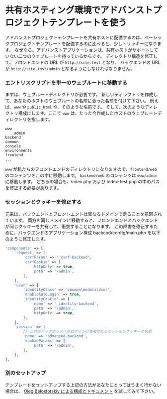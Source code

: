 共有ホスティング環境でアドバンストプロジェクトテンプレートを使う
================================================================

アドバンストプロジェクトテンプレートを共有ホストに配備するのは、ベーシックプロジェクトテンプレートを配備するのに比べると、少しトリッキーになります。
なぜなら、アドバンストアプリケーションは、共有ホストがサポートしていない二つのウェブルートを持っているからです。
ディレクトリ構造を修正して、フロントエンドの URL が `http://site.test` となり、
バックエンドの URL が `http://site.test/admin` となるようにしなければなりません。

### エントリスクリプトを単一のウェブルートに移動する

まずは、ウェブルートディレクトリが必要です。
新しいディレクトリを作成して、あなたのホストのウェブルートの名前に合った名前を付けて下さい。
例えば、`www` や `public_html` や、そのような名前です。
そして、次のようなディレクトリ構成にします。ここで `www` は、たった今作成したホストのウェブルートディレクトリを指します。

```
www
    admin
backend
common
console
environments
frontend
...
```

`www` が私たちのフロントエンドのディレクトリになりますので、`frontend/web` のコンテンツをこの中に移動します。
`backend/web` のコンテンツは `www/admin` に移動します。
 どちらの場合も、index.php および index-test.php の中のパスを修正する必要があります。

### セッションとクッキーを修正する

元来は、バックエンドとフロントエンドは異なるドメインで走ることを意図されています。
両方を同じドメインに移動すると、フロントエンドとバックエンドが同じクッキーを共有して、衝突することになります。
この障害を修正するために、バックエンドのアプリケーション構成 backend/config/main.php を以下のように修正します。

```php
'components' => [
    'request' => [
        'csrfParam' => '_csrf-backend',
        'csrfCookie' => [
            'httpOnly' => true,
            'path' => '/admin',
        ],
    ],
    'user' => [
        'identityClass' => 'common\models\User',
        'enableAutoLogin' => true,
        'identityCookie' => [
            'name' => '_identity-backend',
            'path' => '/admin',
            'httpOnly' => true,
        ],
    ],
    'session' => [
        // これがバックエンドへのログインに使用されるセッションクッキーの名前
        'name' => 'advanced-backend',
        'cookieParams' => [
            'path' => '/admin',
        ],
    ],
],
```

### 別のセットアップ

テンプレートをセットアップする上記の方法があなたにとってはうまく行かない場合は、
[Oleg Belostotskiy による構成とドキュメント](https://github.com/mickgeek/yii2-advanced-one-domain-config) を試してみて下さい。
